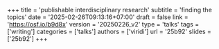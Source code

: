 +++
title = 'publishable interdisciplinary research'
subtitle = 'finding the topics'
date = '2025-02-26T09:13:16+07:00'
draft = false
link = 'https://osf.io/b9d8x'
version = '20250226_v2'
type = 'talks'
tags = ['writing']
categories = ['talks']
authors = ['viridi']
url = '25b92'
slides = ['25b92']
+++
